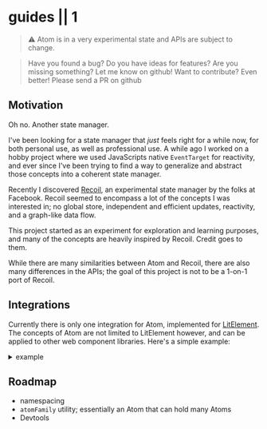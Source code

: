 # guides || 1

> ⚠️ Atom is in a very experimental state and APIs are subject to change.

> Have you found a bug? Do you have ideas for features? Are you missing something? Let me know on github!
> Want to contribute? Even better! Please send a PR on github

## Motivation

Oh no. Another state manager.

I've been looking for a state manager that _just_ feels right for a while now, for both personal use, as well as professional use. A while ago I worked on a hobby project where we used JavaScripts native `EventTarget` for reactivity, and ever since I've been trying to find a way to generalize and abstract those concepts into a coherent state manager.

Recently I discovered [Recoil](http://recoiljs.org/), an experimental state manager by the folks at Facebook. Recoil seemed to encompass a lot of the concepts I was interested in; no global store, independent and efficient updates, reactivity, and a graph-like data flow.

This project started as an experiment for exploration and learning purposes, and many of the concepts are heavily inspired by Recoil. Credit goes to them.

While there are many similarities between Atom and Recoil, there are also many differences in the APIs; the goal of this project is not to be a 1-on-1 port of Recoil.

## Integrations

Currently there is only one integration for Atom, implemented for [LitElement](https://lit-element.polymer-project.org/). The concepts of Atom are not limited to LitElement however, and can be applied to other web component libraries. Here's a simple example:

<details>
  <summary>
  example
  </summary>

  ```js
  import { atoms, selectors } from '@klaxon/atom';

  export const Atom = (klass) => class Atom extends klass {
    constructor() {
      super();
      this.__atomUpdate = this.__atomUpdate.bind(this);
      this.__selectorUpdate = this.__selectorUpdate.bind(this);
    }

    async connectedCallback() {
      super.connectedCallback?.();

      this.constructor.atoms?.forEach(({key}) => {
        const atom = atoms.get(key);
        atom.addEventListener(key, this.__atomUpdate);
        this[key] = atom.state;
      });

      this.constructor.selectors?.forEach(async (selector) => {
        const { key } = await selector;
        const currSelector = selectors.get(key);
        currSelector.addEventListener(key, this.__selectorUpdate);
        this[key] = currSelector.value;
      });

      this.scheduleUpdate();
    }

    disconnectedCallback() {
      this.constructor.atoms?.forEach(({key}) => {
        const store = atoms.get(key);
        store.cleanupEffects.forEach(effect => effect());
        store.removeEventListener(key, this.__atomUpdate);
      });

      this.constructor.selectors?.forEach(async (selector) => {
        const { key } = await selector;
        const currSelector = selectors.get(key);
        currSelector.removeEventListener(key, this.__selectorUpdate);
      });
      super.disconnectedCallback?.();
    }

    __atomUpdate(e) {
      const { key } = e.detail;
      const store = atoms.get(key);

      this[key] = store.state;
      this.scheduleUpdate();
    }

    __selectorUpdate(e) {
      const { key } = e.detail;
      const selector = selectors.get(key);

      this[key] = selector.value;
      this.scheduleUpdate();
    }

    async scheduleUpdate() {
      if(!this.__atomUpdateRequested) {
        this.__atomUpdateRequested = true;
        this.__atomUpdateRequested = await false;
        this.render(); // or any render/update method the baseclass uses
      }
    }
  }
  ```
</details>


## Roadmap

- namespacing
- `atomFamily` utility; essentially an Atom that can hold many Atoms
- Devtools